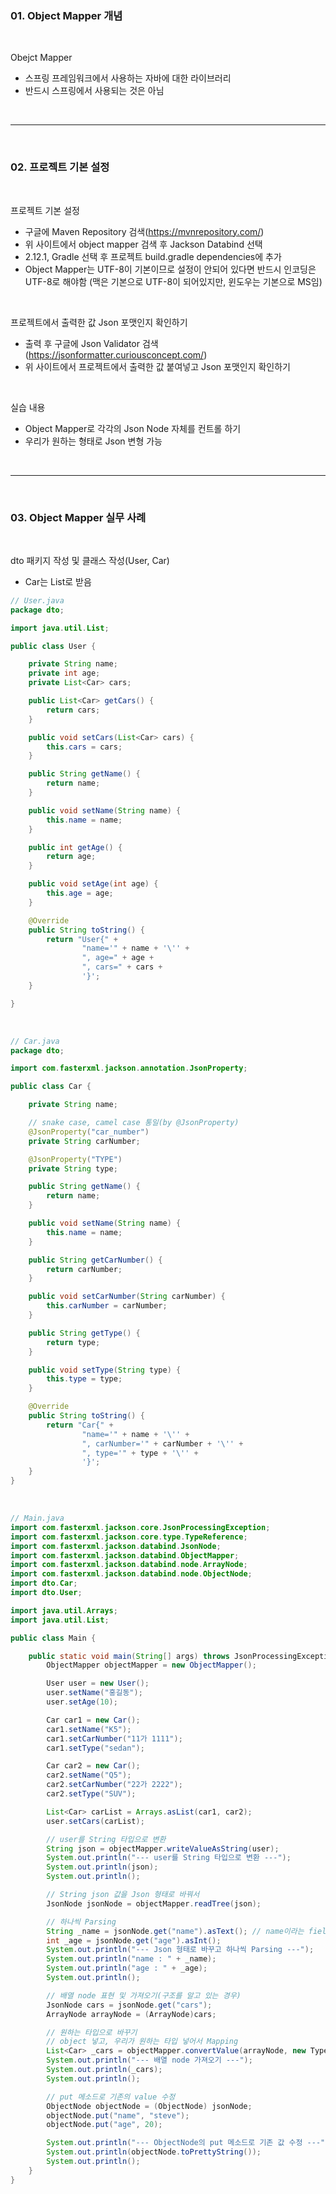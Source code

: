 <h3>01. Object Mapper 개념</h3>

<br>

Obejct Mapper
- 스프링 프레임워크에서 사용하는 자바에 대한 라이브러리
- 반드시 스프링에서 사용되는 것은 아님

<br>

---

<br>

<h3>02. 프로젝트 기본 설정</h3>

<br>

프로젝트 기본 설정
- 구글에 Maven Repository 검색(https://mvnrepository.com/)
- 위 사이트에서 object mapper 검색 후 Jackson Databind 선택
- 2.12.1, Gradle 선택 후 프로젝트 build.gradle dependencies에 추가
- Object Mapper는 UTF-8이 기본이므로 설정이 안되어 있다면 반드시 인코딩은 UTF-8로 해야함 (맥은 기본으로 UTF-8이 되어있지만, 윈도우는 기본으로 MS임)

<br>

프로젝트에서 출력한 값 Json 포맷인지 확인하기
- 출력 후 구글에 Json Validator 검색(https://jsonformatter.curiousconcept.com/)
- 위 사이트에서 프로젝트에서 출력한 값 붙여넣고 Json 포맷인지 확인하기

<br>

실습 내용
- Object Mapper로 각각의 Json Node 자체를 컨트롤 하기
- 우리가 원하는 형태로 Json 변형 가능

<br>

---

<br>

<h3>03. Object Mapper 실무 사례</h3>

<br>

dto 패키지 작성 및 클래스 작성(User, Car)

- Car는 List로 받음

```java
// User.java
package dto;

import java.util.List;

public class User {

    private String name;
    private int age;
    private List<Car> cars;

    public List<Car> getCars() {
        return cars;
    }

    public void setCars(List<Car> cars) {
        this.cars = cars;
    }

    public String getName() {
        return name;
    }

    public void setName(String name) {
        this.name = name;
    }

    public int getAge() {
        return age;
    }

    public void setAge(int age) {
        this.age = age;
    }

    @Override
    public String toString() {
        return "User{" +
                "name='" + name + '\'' +
                ", age=" + age +
                ", cars=" + cars +
                '}';
    }

}
```

<br>

```java
// Car.java
package dto;

import com.fasterxml.jackson.annotation.JsonProperty;

public class Car {

    private String name;

    // snake case, camel case 통일(by @JsonProperty)
    @JsonProperty("car_number")
    private String carNumber;

    @JsonProperty("TYPE")
    private String type;

    public String getName() {
        return name;
    }

    public void setName(String name) {
        this.name = name;
    }

    public String getCarNumber() {
        return carNumber;
    }

    public void setCarNumber(String carNumber) {
        this.carNumber = carNumber;
    }

    public String getType() {
        return type;
    }

    public void setType(String type) {
        this.type = type;
    }

    @Override
    public String toString() {
        return "Car{" +
                "name='" + name + '\'' +
                ", carNumber='" + carNumber + '\'' +
                ", type='" + type + '\'' +
                '}';
    }
}

```

<br>

```java
// Main.java
import com.fasterxml.jackson.core.JsonProcessingException;
import com.fasterxml.jackson.core.type.TypeReference;
import com.fasterxml.jackson.databind.JsonNode;
import com.fasterxml.jackson.databind.ObjectMapper;
import com.fasterxml.jackson.databind.node.ArrayNode;
import com.fasterxml.jackson.databind.node.ObjectNode;
import dto.Car;
import dto.User;

import java.util.Arrays;
import java.util.List;

public class Main {

    public static void main(String[] args) throws JsonProcessingException {
        ObjectMapper objectMapper = new ObjectMapper();

        User user = new User();
        user.setName("홍길동");
        user.setAge(10);

        Car car1 = new Car();
        car1.setName("K5");
        car1.setCarNumber("11가 1111");
        car1.setType("sedan");

        Car car2 = new Car();
        car2.setName("Q5");
        car2.setCarNumber("22가 2222");
        car2.setType("SUV");

        List<Car> carList = Arrays.asList(car1, car2);
        user.setCars(carList);

        // user를 String 타입으로 변환
        String json = objectMapper.writeValueAsString(user);
        System.out.println("--- user를 String 타입으로 변환 ---");
        System.out.println(json);
        System.out.println();

        // String json 값을 Json 형태로 바꿔서
        JsonNode jsonNode = objectMapper.readTree(json);

        // 하나씩 Parsing
        String _name = jsonNode.get("name").asText(); // name이라는 field로 가져오기
        int _age = jsonNode.get("age").asInt();
        System.out.println("--- Json 형태로 바꾸고 하나씩 Parsing ---");
        System.out.println("name : " + _name);
        System.out.println("age : " + _age);
        System.out.println();

        // 배열 node 표현 및 가져오기(구조를 알고 있는 경우)
        JsonNode cars = jsonNode.get("cars");
        ArrayNode arrayNode = (ArrayNode)cars;

        // 원하는 타입으로 바꾸기
        // object 넣고, 우리가 원하는 타입 넣어서 Mapping
        List<Car> _cars = objectMapper.convertValue(arrayNode, new TypeReference<List<Car>>() {});
        System.out.println("--- 배열 node 가져오기 ---");
        System.out.println(_cars);
        System.out.println();

        // put 메소드로 기존의 value 수정
        ObjectNode objectNode = (ObjectNode) jsonNode;
        objectNode.put("name", "steve");
        objectNode.put("age", 20);

        System.out.println("--- ObjectNode의 put 메소드로 기존 값 수정 ---");
        System.out.println(objectNode.toPrettyString());
        System.out.println();
    }
}

```